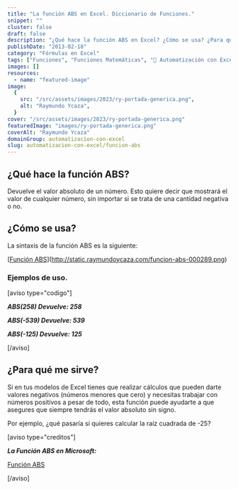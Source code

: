 ```yaml
---
title: "La función ABS en Excel. Diccionario de Funciones."
snippet: ""
cluster: false
draft: false
description: "¿Qué hace la función ABS en Excel? ¿Cómo se usa? ¿Para qué sirve? Encuentra las respuestas aquí."
publishDate: "2013-02-18"
category: "Fórmulas en Excel"
tags: ["Funciones", "Funciones Matemáticas", "🤖 Automatización con Excel"]
images: []
resources:
  - name: "featured-image"
image:
  {
    src: "/src/assets/images/2023/ry-portada-generica.png",
    alt: "Raymundo Ycaza",
  }
cover: "/src/assets/images/2023/ry-portada-generica.png"
featuredImage: "images/ry-portada-generica.png"
coverAlt: "Raymundo Ycaza"
domainGroup: automatizacion-con-excel
slug: automatizacion-con-excel/funcion-abs
---
```


## ¿Qué hace la función ABS?

Devuelve el valor absoluto de un número. Esto quiere decir que mostrará el valor de cualquier número, sin importar si se trata de una cantidad negativa o no.

## ¿Cómo se usa?

La sintaxis de la función ABS es la siguiente:

[[Función ABS](/src/assets/images/2023/funcion-abs-000289-600x192.png)](http://static.raymundoycaza.com/funcion-abs-000289.png)

### Ejemplos de uso.

\[aviso type="codigo"\]

_**ABS(258) Devuelve: 258**_

_**ABS(-539) Devuelve: 539**_

_**ABS(-125) Devuelve: 125**_

\[/aviso\]

## ¿Para qué me sirve?

Si en tus modelos de Excel tienes que realizar cálculos que pueden darte valores negativos (números menores que cero) y necesitas trabajar con números positivos a pesar de todo, esta función puede ayudarte a que asegures que siempre tendrás el valor absoluto sin signo.

Por ejemplo, ¿qué pasaría si quieres calcular la raíz cuadrada de -25?

\[aviso type="creditos"\]

_**La Función ABS en Microsoft:**_

[Función ABS](http://office.microsoft.com/es-es/excel-help/funcion-abs-HP010062418.aspx)

\[/aviso\]
